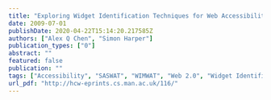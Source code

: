 ```yaml
---
title: "Exploring Widget Identification Techniques for Web Accessibility"
date: 2009-07-01
publishDate: 2020-04-22T15:14:20.217585Z
authors: ["Alex Q Chen", "Simon Harper"]
publication_types: ["0"]
abstract: ""
featured: false
publication: ""
tags: ["Accessibility", "SASWAT", "WIMWAT", "Web 2.0", "Widget Identification"]
url_pdf: "http://hcw-eprints.cs.man.ac.uk/116/"
---
```


